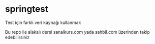 # springtest
Test için farklı veri kaynağı kullanmak


Bu repo ile alakalı dersi sanalkurs.com yada sahbil.com üzerinden takip edebilirsiniz
